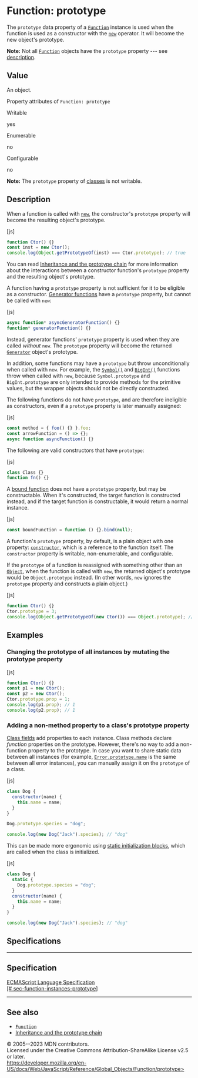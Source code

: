 Function: prototype
===================

 
The `prototype` data property of a [`Function`](../function) instance is
used when the function is used as a constructor with the
[`new`](../../operators/new) operator. It will become the new object\'s
prototype.

 
**Note:** Not all [`Function`](../function) objects have the `prototype`
property --- see [description](#description).



 
Value
-----

 
An object.

 
Property attributes of `Function: prototype`




Writable

yes

Enumerable

no

Configurable

no

 
**Note:** The `prototype` property of [classes](../../classes) is not
writable.


 
Description
-----------

 
When a function is called with [`new`](../../operators/new), the
constructor\'s `prototype` property will become the resulting object\'s
prototype.

 
 
[js]


```js
function Ctor() {}
const inst = new Ctor();
console.log(Object.getPrototypeOf(inst) === Ctor.prototype); // true
```


You can read [Inheritance and the prototype
chain](https://developer.mozilla.org/en-US/docs/Web/JavaScript/Inheritance_and_the_prototype_chain#constructors)
for more information about the interactions between a constructor
function\'s `prototype` property and the resulting object\'s prototype.

A function having a `prototype` property is not sufficient for it to be
eligible as a constructor. [Generator
functions](../../statements/function*) have a `prototype` property, but
cannot be called with `new`:

 
 
[js]


```js
async function* asyncGeneratorFunction() {}
function* generatorFunction() {}
```


Instead, generator functions\' `prototype` property is used when they
are called *without* `new`. The `prototype` property will become the
returned [`Generator`](../generator) object\'s prototype.

In addition, some functions may have a `prototype` but throw
unconditionally when called with `new`. For example, the
[`Symbol()`](../symbol/symbol) and [`BigInt()`](../bigint/bigint)
functions throw when called with `new`, because `Symbol.prototype` and
`BigInt.prototype` are only intended to provide methods for the
primitive values, but the wrapper objects should not be directly
constructed.

The following functions do not have `prototype`, and are therefore
ineligible as constructors, even if a `prototype` property is later
manually assigned:

 
 
[js]


```js
const method = { foo() {} }.foo;
const arrowFunction = () => {};
async function asyncFunction() {}
```


The following are valid constructors that have `prototype`:

 
 
[js]


```js
class Class {}
function fn() {}
```


A [bound function](bind) does not have a `prototype` property, but may
be constructable. When it\'s constructed, the target function is
constructed instead, and if the target function is constructable, it
would return a normal instance.

 
 
[js]


```js
const boundFunction = function () {}.bind(null);
```


A function\'s `prototype` property, by default, is a plain object with
one property: [`constructor`](../object/constructor), which is a
reference to the function itself. The `constructor` property is
writable, non-enumerable, and configurable.

If the `prototype` of a function is reassigned with something other than
an [`Object`](../object), when the function is called with `new`, the
returned object\'s prototype would be `Object.prototype` instead. (In
other words, `new` ignores the `prototype` property and constructs a
plain object.)

 
 
[js]


```js
function Ctor() {}
Ctor.prototype = 3;
console.log(Object.getPrototypeOf(new Ctor()) === Object.prototype); // true
```




 
Examples
--------


 
### Changing the prototype of all instances by mutating the prototype property 

 
 
 
[js]


```js
function Ctor() {}
const p1 = new Ctor();
const p2 = new Ctor();
Ctor.prototype.prop = 1;
console.log(p1.prop); // 1
console.log(p2.prop); // 1
```




 
### Adding a non-method property to a class\'s prototype property 

 
[Class fields](publicClassFields.md) add properties to each
instance. Class methods declare *function* properties on the prototype.
However, there\'s no way to add a non-function property to the
prototype. In case you want to share static data between all instances
(for example, [`Error.prototype.name`](../error/name) is the same
between all error instances), you can manually assign it on the
`prototype` of a class.

 
 
[js]


```js
class Dog {
  constructor(name) {
    this.name = name;
  }
}

Dog.prototype.species = "dog";

console.log(new Dog("Jack").species); // "dog"
```


This can be made more ergonomic using [static initialization
blocks](../../classes/static_initialization_blocks), which are called
when the class is initialized.

 
 
[js]


```js
class Dog {
  static {
    Dog.prototype.species = "dog";
  }
  constructor(name) {
    this.name = name;
  }
}

console.log(new Dog("Jack").species); // "dog"
```




Specifications
--------------

 
  -----------------------------------------------------------------------------------------------------------------------------------------
  Specification
  -----------------------------------------------------------------------------------------------------------------------------------------
  [ECMAScript Language Specification\
  [\#
  sec-function-instances-prototype]](https://tc39.es/ecma262/multipage/fundamental-objects.html#sec-function-instances-prototype)

  -----------------------------------------------------------------------------------------------------------------------------------------


 
See also 
--------

 
-   [`Function`](../function)
-   [Inheritance and the prototype
    chain](https://developer.mozilla.org/en-US/docs/Web/JavaScript/Inheritance_and_the_prototype_chain#constructors)



 
© 2005--2023 MDN contributors.\
Licensed under the Creative Commons Attribution-ShareAlike License v2.5
or later.\
https://developer.mozilla.org/en-US/docs/Web/JavaScript/Reference/Global_Objects/Function/prototype>

